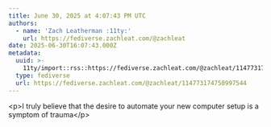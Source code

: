 ```yaml
---
title: June 30, 2025 at 4:07:43 PM UTC
authors:
  - name: 'Zach Leatherman :11ty:'
    url: https://fediverse.zachleat.com/@zachleat
date: 2025-06-30T16:07:43.000Z
metadata:
  uuid: >-
    11ty/import::rss::https://fediverse.zachleat.com/@zachleat/114773174750997544
  type: fediverse
  url: https://fediverse.zachleat.com/@zachleat/114773174750997544
---
```

\<p>I truly believe that the desire to automate your new computer setup is a symptom of trauma\</p>